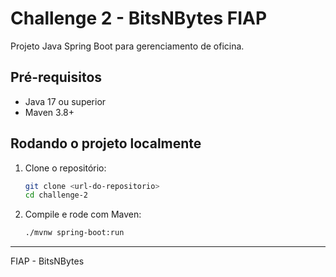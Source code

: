 
# Challenge 2 - BitsNBytes FIAP


Projeto Java Spring Boot para gerenciamento de oficina.

## Pré-requisitos

- Java 17 ou superior
- Maven 3.8+

## Rodando o projeto localmente

1. Clone o repositório:
   ```bash
   git clone <url-do-repositorio>
   cd challenge-2
   ```
2. Compile e rode com Maven:
   ```bash
   ./mvnw spring-boot:run
   ```

---
FIAP - BitsNBytes
